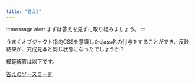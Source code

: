 ```yaml
---
title: "答え2"
---
```


:::message alert
まずは答えを見ずに取り組みましょう。
:::

うまくオブジェクト指向CSSを意識したclass名の付与をすることができ、反映結果が、完成見本と同じ状態になったでしょうか？

模範解答は以下です。

[答えのソースコード](https://github.com/schabibi1/zenn-book-challenges/tree/main/lesson5-oocss-game-answer)